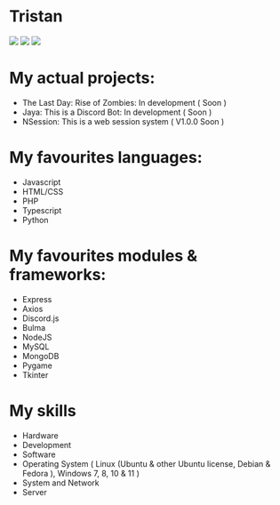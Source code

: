 # Tristan

<img src="https://discord.c99.nl/widget/theme-1/729435070128980018.png">
<img src="https://img.shields.io/badge/hello-world!-brightgreen"> <img src="https://img.shields.io/badge/OS-Kubuntu-red">


# My actual projects:

+ The Last Day: Rise of Zombies: In development ( Soon )
+ Jaya: This is a Discord Bot: In development ( Soon )
+ NSession: This is a web session system ( V1.0.0 Soon )

# My favourites languages:

+ Javascript
+ HTML/CSS
+ PHP
+ Typescript
+ Python

# My favourites modules & frameworks:

+ Express
+ Axios
+ Discord.js
+ Bulma
+ NodeJS
+ MySQL
+ MongoDB
+ Pygame
+ Tkinter

# My skills

+ Hardware
+ Development
+ Software
+ Operating System ( Linux (Ubuntu & other Ubuntu license, Debian & Fedora ), Windows 7, 8, 10 & 11 )
+ System and Network
+ Server

